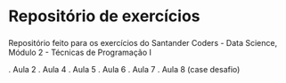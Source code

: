 # Repositório de exercícios
###
Repositório feito para os exercícios do Santander Coders - Data Science, Módulo 2 - Técnicas de Programação I

. Aula 2
. Aula 4
. Aula 5
. Aula 6
. Aula 7
. Aula 8 (case desafio)